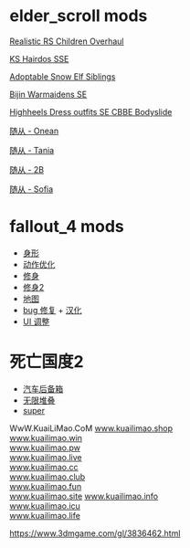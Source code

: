 # elder_scroll mods

[Realistic RS Children Overhaul](https://www.nexusmods.com/skyrimspecialedition/mods/39359)

[KS Hairdos SSE](https://www.nexusmods.com/skyrimspecialedition/mods/6817)

[Adoptable Snow Elf Siblings](https://www.nexusmods.com/skyrimspecialedition/mods/40791)

[Bijin Warmaidens SE](https://www.nexusmods.com/skyrimspecialedition/mods/1825)

[Highheels Dress outfits SE CBBE Bodyslide](https://www.nexusmods.com/skyrimspecialedition/mods/22187)

[随从 - Onean](https://www.nexusmods.com/skyrimspecialedition/mods/38864)

[随从 - Tania](https://www.nexusmods.com/skyrimspecialedition/mods/12852)

[随从 - 2B](https://mod.3dmgame.com/mod/42836)

[随从 - Sofia](https://www.nexusmods.com/skyrimspecialedition/mods/2180)

# fallout_4 mods

- [身形](https://link.zhihu.com/?target=https%3A//www.nexusmods.com/fallout4/mods/15)
- [动作优化](https://www.nexusmods.com/fallout4/mods/21914)
- [修身](https://www.nexusmods.com/fallout4/mods/25)
- [修身2](https://www.nexusmods.com/fallout4/mods/14563)
- [地图](https://www.nexusmods.com/fallout4/mods/1215)
- [bug 修复](https://link.zhihu.com/?target=https%3A//www.nexusmods.com/fallout4/mods/4598) + [汉化](https://www.nexusmods.com/fallout4/mods/29406)
- [UI 调整](https://www.nexusmods.com/fallout4/mods/10654)

# 死亡国度2 
- [汽车后备箱](https://www.nexusmods.com/stateofdecay2/mods/35)
- [无限堆叠](https://www.nexusmods.com/stateofdecay2/mods/88)
- [super](https://www.nexusmods.com/stateofdecay2/mods/80)


WwW.KuaiLiMao.CoM
www.kuailimao.shop     
www.kuailimao.win    
www.kuailimao.pw     
www.kuailimao.live  
www.kuailimao.cc      
www.kuailimao.club       
www.kuailimao.fun         
www.kuailimao.site 
www.kuailimao.info   
www.kuailimao.icu  
www.kuailimao.life

https://www.3dmgame.com/gl/3836462.html
